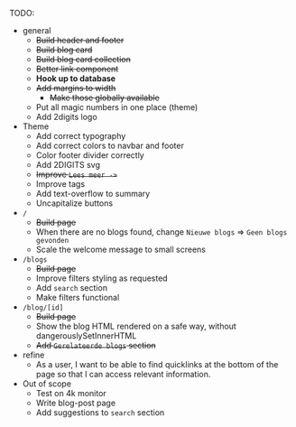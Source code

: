TODO:

- general
  - ~~Build header and footer~~
  - ~~Build blog card~~
  - ~~Build blog card collection~~
  - ~~Better link component~~
  - **Hook up to database**
  - ~~Add margins to width~~
    - ~~Make those globally available~~
  - Put all magic numbers in one place (theme)
  - Add 2digits logo
- Theme
  - Add correct typography
  - Add correct colors to navbar and footer
  - Color footer divider correctly
  - Add 2DIGITS svg
  - ~~Improve `Lees meer ->`~~
  - Improve tags
  - Add text-overflow to summary
  - Uncapitalize buttons
- `/`
  - ~~Build page~~
  - When there are no blogs found, change `Nieuwe blogs` => `Geen blogs gevonden`
  - Scale the welcome message to small screens
- `/blogs`
  - ~~Build page~~
  - Improve filters styling as requested
  - Add `search` section
  - Make filters functional
- `/blog/[id]`
  - ~~Build page~~
  - Show the blog HTML rendered on a safe way, without dangerouslySetInnerHTML
  - ~~Add `Gerelateerde blogs` section~~
- refine
  - As a user, I want to be able to find quicklinks at the bottom of the page so that I can access relevant information.
- Out of scope
  - Test on 4k monitor
  - Write blog-post page
  - Add suggestions to `search` section

